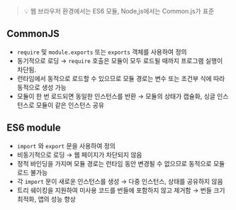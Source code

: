 > 💡 웹 브라우저 환경에서는 ES6 모듈, Node,js에서는 Common.js가 표준

## CommonJS

- `require` 및 `module.exports` 또는 `exports` 객체를 사용하여 정의
- 동기적으로 로딩 → `require` 호출은 모듈이 모두 로드될 때까지 프로그램 실행이 차단됨.
- 런타임에서 동적으로 로드할 수 있으므로 모듈 경로는 변수 또는 조건부 식에 따라 동적으로 생성 가능
- 모듈이 한 번 로드되면 동일한 인스턴스를 반환 → 모듈의 상태가 캡슐화, 싱글 인스턴스로 모듈이 같은 인스턴스 공유

## ES6 module

- `import` 와 `export` 문을 사용하여 정의
- 비동기적으로 로딩 → 웹 페이지가 차단되지 않음
- 정적 바인딩을 가지며 모듈 경로는 런타임 동안 변경될 수 없으므로 동적으로 모듈 로드 불가능
- 각 `import` 문이 새로운 인스턴스를 생성 → 다중 인스턴스, 상태를 공유하지 않음
- 트리 쉐이킹을 지원하여 미사용 코드를 번들에 포함하지 않고 제거함 → 번들 크기 최적화, 앱의 성능 향상
